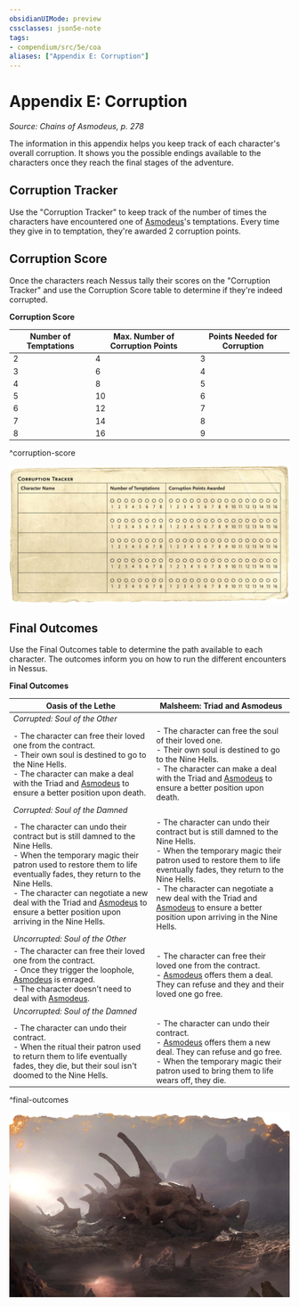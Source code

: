 ```yaml
---
obsidianUIMode: preview
cssclasses: json5e-note
tags:
- compendium/src/5e/coa
aliases: ["Appendix E: Corruption"]
---
```

# Appendix E: Corruption
*Source: Chains of Asmodeus, p. 278* 

The information in this appendix helps you keep track of each character's overall corruption. It shows you the possible endings available to the characters once they reach the final stages of the adventure.

## Corruption Tracker

Use the "Corruption Tracker" to keep track of the number of times the characters have encountered one of [Asmodeus](Mechanics/bestiary/npc/asmodeus-coa.md)'s temptations. Every time they give in to temptation, they're awarded 2 corruption points.

## Corruption Score

Once the characters reach Nessus tally their scores on the "Corruption Tracker" and use the Corruption Score table to determine if they're indeed corrupted.

**Corruption Score**

| Number of Temptations | Max. Number of Corruption Points | Points Needed for Corruption |
|-----------------------|----------------------------------|------------------------------|
| 2 | 4 | 3 |
| 3 | 6 | 4 |
| 4 | 8 | 5 |
| 5 | 10 | 6 |
| 6 | 12 | 7 |
| 7 | 14 | 8 |
| 8 | 16 | 9 |
^corruption-score

![Corruption Tracker](https://raw.githubusercontent.com/5etools-mirror-3/5etools-img/main/adventure/CoA/278-0.webp#center)

## Final Outcomes

Use the Final Outcomes table to determine the path available to each character. The outcomes inform you on how to run the different encounters in Nessus.

**Final Outcomes**

| Oasis of the Lethe | Malsheem: Triad and Asmodeus |
|--------------------|------------------------------|
| *Corrupted: Soul of the Other* |  |
| - The character can free their loved one from the contract.  <br />- Their own soul is destined to go to the Nine Hells.  <br />- The character can make a deal with the Triad and [Asmodeus](Mechanics/bestiary/npc/asmodeus-coa.md) to ensure a better position upon death.   | - The character can free the soul of their loved one.  <br />- Their own soul is destined to go to the Nine Hells.  <br />- The character can make a deal with the Triad and [Asmodeus](Mechanics/bestiary/npc/asmodeus-coa.md) to ensure a better position upon death.   |
| *Corrupted: Soul of the Damned* |  |
| - The character can undo their contract but is still damned to the Nine Hells.  <br />- When the temporary magic their patron used to restore them to life eventually fades, they return to the Nine Hells.  <br />- The character can negotiate a new deal with the Triad and [Asmodeus](Mechanics/bestiary/npc/asmodeus-coa.md) to ensure a better position upon arriving in the Nine Hells.   | - The character can undo their contract but is still damned to the Nine Hells.  <br />- When the temporary magic their patron used to restore them to life eventually fades, they return to the Nine Hells.  <br />- The character can negotiate a new deal with the Triad and [Asmodeus](Mechanics/bestiary/npc/asmodeus-coa.md) to ensure a better position upon arriving in the Nine Hells.   |
| *Uncorrupted: Soul of the Other* |  |
| - The character can free their loved one from the contract.  <br />- Once they trigger the loophole, [Asmodeus](Mechanics/bestiary/npc/asmodeus-coa.md) is enraged.  <br />- The character doesn't need to deal with [Asmodeus](Mechanics/bestiary/npc/asmodeus-coa.md).   | - The character can free their loved one from the contract.  <br />- [Asmodeus](Mechanics/bestiary/npc/asmodeus-coa.md) offers them a deal. They can refuse and they and their loved one go free.   |
| *Uncorrupted: Soul of the Damned* |  |
| - The character can undo their contract.  <br />- When the ritual their patron used to return them to life eventually fades, they die, but their soul isn't doomed to the Nine Hells.   | - The character can undo their contract.  <br />- [Asmodeus](Mechanics/bestiary/npc/asmodeus-coa.md) offers them a new deal. They can refuse and go free.  <br />- When the temporary magic their patron used to bring them to life wears off, they die.   |
^final-outcomes

![](https://raw.githubusercontent.com/5etools-mirror-3/5etools-img/main/adventure/CoA/279-0.webp#center)